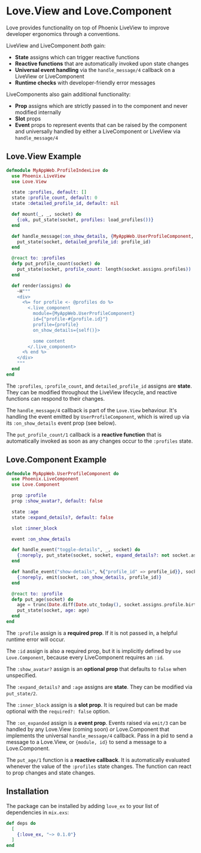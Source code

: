 # Love.View and Love.Component

Love provides functionality on top of Phoenix LiveView to improve developer ergonomics through a conventions.

LiveView and LiveComponent _both_ gain:

- **State** assigns which can trigger reactive functions
- **Reactive functions** that are automatically invoked upon state changes
- **Universal event handling** via the `handle_message/4` callback on a LiveView or LiveComponent
- **Runtime checks** with developer-friendly error messages

LiveComponents also gain additional functionality:

- **Prop** assigns which are strictly passed in to the component and never modified internally
- **Slot** props
- **Event** props to represent events that can be raised by the component and universally handled by either a LiveComponent or LiveView via `handle_message/4`

## Love.View Example

```elixir
defmodule MyAppWeb.ProfileIndexLive do
  use Phoenix.LiveView
  use Love.View

  state :profiles, default: []
  state :profile_count, default: 0
  state :detailed_profile_id, default: nil

  def mount(_, _, socket) do
    {:ok, put_state(socket, profiles: load_profiles())}
  end

  def handle_message(:on_show_details, {MyAppWeb.UserProfileComponent, _id}, profile_id, socket) do
    put_state(socket, detailed_profile_id: profile_id)
  end

  @react to: :profiles
  defp put_profile_count(socket) do
    put_state(socket, profile_count: length(socket.assigns.profiles))
  end

  def render(assigns) do
    ~H"""
    <div>
      <%= for profile <- @profiles do %>
        <.live_component
          module={MyAppWeb.UserProfileComponent}
          id={"profile-#{profile.id}"}
          profile={profile}
          on_show_details={self()}>

          some content
        </.live_component>
      <% end %>
    </div>
    """
  end
end
```

The `:profiles`, `:profile_count`, and `detailed_profile_id` assigns are **state**. They can be modified throughout the LiveView lifecycle, and reactive functions can respond to their changes.

The `handle_message/4` callback is part of the `Love.View` behaviour. It's handling the event emitted by `UserProfileComponent`, which is wired up via its `:on_show_details` event prop (see below).

The `put_profile_count/1` callback is a **reactive function** that is automatically invoked as soon as any changes occur to the `:profiles` state.

## Love.Component Example

```elixir
defmodule MyAppWeb.UserProfileComponent do
  use Phoenix.LiveComponent
  use Love.Component

  prop :profile
  prop :show_avatar?, default: false

  state :age
  state :expand_details?, default: false

  slot :inner_block

  event :on_show_details

  def handle_event("toggle-details", _, socket) do
    {:noreply, put_state(socket, socket, expand_details?: not socket.assigns.expand_details?)}
  end

  def handle_event("show-details", %{"profile_id" => profile_id}}, socket) do
    {:noreply, emit(socket, :on_show_details, profile_id)}
  end

  @react to: :profile
  defp put_age(socket) do
    age = trunc(Date.diff(Date.utc_today(), socket.assigns.profile.birthday) / 365)
    put_state(socket, age: age)
  end
end
```

The `:profile` assign is a **required prop**. If it is not passed in, a helpful runtime error will occur.

The `:id` assign is also a required prop, but it is implicitly defined by `use Love.Component`, because every LiveComponent requires an `:id`.

The `:show_avatar?` assign is an **optional prop** that defaults to `false` when unspecified.

The `:expand_details?` and `:age` assigns are **state**. They can be modified via `put_state/2`.

The `:inner_block` assign is a **slot prop**. It is required but can be made optional with the `required?: false` option.

The `:on_expanded` assign is a **event prop**. Events raised via `emit/3` can be handled by any Love.View (coming soon) _or_ Love.Component that implements the universal `handle_message/4` callback. Pass in a pid to send a message to a Love.View, or `{module, id}` to send a message to a Love.Component.

The `put_age/1` function is a **reactive callback**. It is automatically evaluated whenever the value of the `:profiles` state changes. The function can react to prop changes and state changes.

## Installation

The package can be installed by adding `love_ex` to your list of dependencies in `mix.exs`:

```elixir
def deps do
  [
    {:love_ex, "~> 0.1.0"}
  ]
end
```

